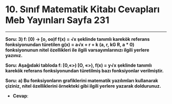 # 10. Sınıf Matematik Kitabı Cevapları Meb Yayınları Sayfa 231

---

**Soru: 3) f: [0) → [o, oo)f f(x) = √x şeklinde tanımlı karekök referans fonksiyonundan türetilen g(x) = a√x + r + k (a, r, kG R, a * 0) fonksiyonunun nitel özellikleri ile ilgili varsayımlarınızı ilgili yerlere yazınız.**

**Soru: Aşağıdaki tabloda f: [0,«>) [O, «>), f(x) = y√x şeklinde tanımlı karekök referans fonksiyonundan türetilmiş bazı fonksiyonlar verilmiştir.**

**Soru: a) Bu fonksiyonların grafiklerini matematik yazılımları kullanarak çiziniz, nitel özelliklerini örnekteki gibi ilgili yerlere yazarak doldurunuz.**

-   **Cevap**: